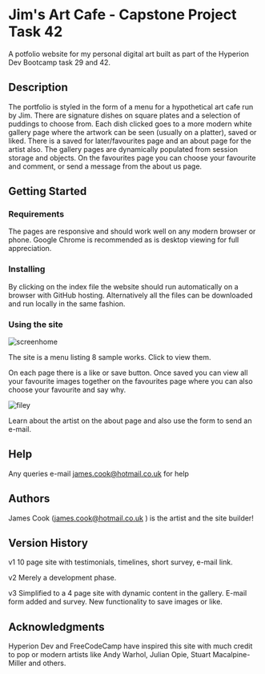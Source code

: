 # Jim's Art Cafe - Capstone Project Task 42

A potfolio website for my personal digital art built as part of the Hyperion Dev Bootcamp task 29 and 42.

## Description

The portfolio is styled in the form of a menu for a hypothetical art cafe run by Jim. There are signature dishes on square plates and a selection of puddings to choose from. Each dish clicked goes to a more modern white gallery page where the artwork can be seen (usually on a platter), saved or liked. There is a saved for later/favourites page and an about page for the artist also. The gallery pages are dynamically populated from session storage and objects. On the favourites page you can choose your favourite and comment, or send a message from the about us page.

## Getting Started

### Requirements

The pages are responsive and should work well on any modern browser or phone. Google Chrome is recommended as is desktop viewing for full appreciation.

### Installing

By clicking on the index file the website should run automatically on a browser with GitHub hosting. Alternatively all the files can be downloaded and run locally in the same fashion.

### Using the site 
![screenhome](https://user-images.githubusercontent.com/125384035/218826386-1e6bf976-2301-425e-a8a2-382b0e51b81a.jpg)

The site is a menu listing 8 sample works. Click to view them.

On each page there is a like or save button. Once saved you can view all your favourite images together on the favourites page where you can also choose your favourite and say why.

![filey](https://user-images.githubusercontent.com/125384035/218827063-f3db8976-88fb-4e11-b3f6-0d2cc5e9d80f.jpg)

Learn about the artist on the about page and also use the form to send an e-mail.


## Help

Any queries e-mail james.cook@hotmail.co.uk for help

## Authors

James Cook (james.cook@hotmail.co.uk ) is the artist and the site builder!

## Version History

v1 10 page site with testimonials, timelines, short survey, e-mail link.

v2 Merely a development phase.

v3 Simplified to a 4 page site with dynamic content in the gallery. E-mail form added and survey. New functionality to save images or like.

## Acknowledgments

Hyperion Dev and FreeCodeCamp have inspired this site with much credit to pop or modern artists like Andy Warhol, Julian Opie, Stuart Macalpine-Miller and others.
